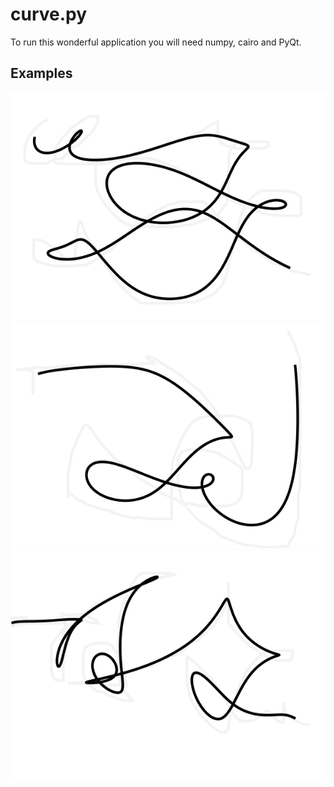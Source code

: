 
# curve.py

To run this wonderful application you will need numpy, cairo and PyQt.

## Examples

![](examples/screen_1.png)
![](examples/screen_2.png)
![](examples/screen_3.png)
